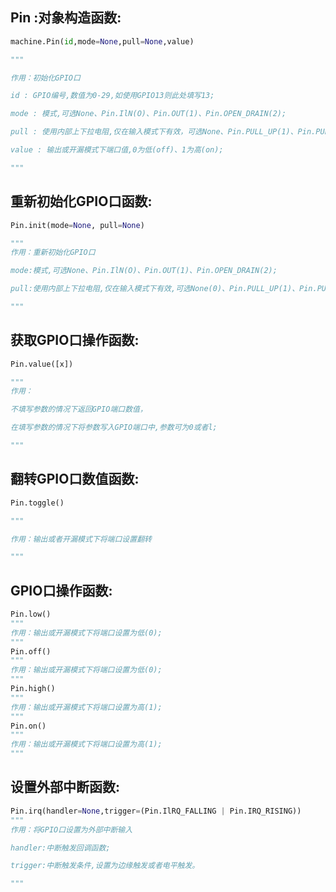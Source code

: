 ## Pin :对象构造函数:

```python
machine.Pin(id,mode=None,pull=None,value)	

"""

作用：初始化GPIO口

id : GPIO编号,数值为0-29,如使用GPIO13则此处填写13;

mode : 模式,可选None、Pin.IlN(O)、Pin.OUT(1)、Pin.OPEN_DRAIN(2);

pull : 使用内部上下拉电阻,仅在输入模式下有效，可选None、Pin.PULL_UP(1)、Pin.PULL_DOWN(2);

value : 输出或开漏模式下端口值,0为低(off)、1为高(on);

"""
```

## 重新初始化GPIO口函数:

```python
Pin.init(mode=None, pull=None)

"""
作用：重新初始化GPIO口

mode:模式,可选None、Pin.IlN(O)、Pin.OUT(1)、Pin.OPEN_DRAIN(2);

pull:使用内部上下拉电阻,仅在输入模式下有效,可选None(0)、Pin.PULL_UP(1)、Pin.PULL_DOWN(2);

"""
```

## 获取GPIO口操作函数:

```python
Pin.value([x])

"""
作用：

不填写参数的情况下返回GPIO端口数值，

在填写参数的情况下将参数写入GPIO端口中,参数可为0或者l;

"""
```

## 翻转GPIO口数值函数:

```python
Pin.toggle()

"""

作用：输出或者开漏模式下将端口设置翻转

"""
```

## GPIO口操作函数:

```python
Pin.low()
"""
作用：输出或开漏模式下将端口设置为低(0);
"""
Pin.off()
"""
作用：输出或开漏模式下将端口设置为低(0);
"""
Pin.high()
"""
作用：输出或开漏模式下将端口设置为高(1);
"""
Pin.on()
"""
作用：输出或开漏模式下将端口设置为高(1);
"""
```

## 设置外部中断函数:



```python
Pin.irq(handler=None,trigger=(Pin.IlRQ_FALLING | Pin.IRQ_RISING))
"""
作用：将GPIO口设置为外部中断输入

handler:中断触发回调函数;

trigger:中断触发条件,设置为边缘触发或者电平触发。

"""
```

